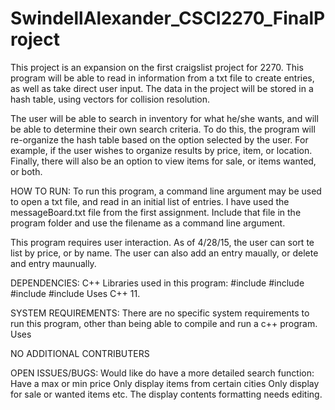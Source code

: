 # SwindellAlexander_CSCI2270_FinalProject

This project is an expansion on the first craigslist project for 2270. 
This program will be able to read in information from a txt file to create entries, as well as take direct user input. 
The data in the project will be stored in a hash table, using vectors for collision resolution.

The user will be able to search in inventory for what he/she wants, and will be able to determine their own search criteria. 
To do this, the program will re-organize the hash table based on the option selected by the user. 
For example, if the user wishes to organize results by price, item, or location. 
Finally, there will also be an option to view items for sale, or items wanted, or both. 

HOW TO RUN:
To run this program, a command line argument may be used to open a txt file, and read in an initial list of entries.
I have used the messageBoard.txt file from the first assignment.
Include that file in the program folder and use the filename as a command line argument.

This program requires user interaction. As of 4/28/15, the user can sort te list by price, or by name.
The user can also add an entry maually, or delete and entry maunually.

DEPENDENCIES:
C++ Libraries used in this program:
#include <iostream>
#include <sstream>
#include <fstream>
#include <vector>
Uses C++ 11.

SYSTEM REQUIREMENTS:
There are no specific system requirements to run this program, other than being able to compile and run a c++ program.
Uses 

NO ADDITIONAL CONTRIBUTERS

OPEN ISSUES/BUGS:
Would like do have a more detailed search function:
	Have a max or min price
	Only display items from certain cities
	Only display for sale or wanted items
	etc.
The display contents formatting needs editing.



